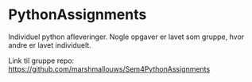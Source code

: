 # PythonAssignments
Individuel python afleveringer. Nogle opgaver er lavet som gruppe, hvor andre er lavet individuelt.

Link til gruppe repo: https://github.com/marshmallouws/Sem4PythonAssignments
